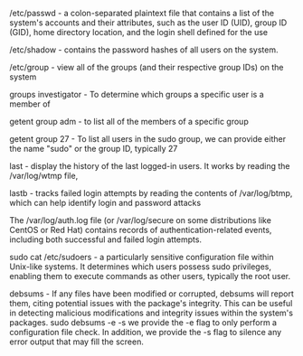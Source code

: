 /etc/passwd - a colon-separated plaintext file that contains a list of the system's accounts and their attributes, such as the user ID (UID), group ID (GID), home directory location, and the login shell defined for the use

/etc/shadow - contains the password hashes of all users on the system.

/etc/group -  view all of the groups (and their respective group IDs) on the system



groups investigator - To determine which groups a specific user is a member of

getent group adm -  to list all of the members of a specific group

getent group 27  - To list all users in the sudo group, we can provide either the name "sudo" or the group ID, typically 27


last - display the history of the last logged-in users. It works by reading the /var/log/wtmp file, 

lastb - tracks failed login attempts by reading the contents of /var/log/btmp, which can help identify login and password attacks

The /var/log/auth.log file (or /var/log/secure on some distributions like CentOS or Red Hat) contains records of authentication-related events, including both successful and failed login attempts.


sudo cat /etc/sudoers - a particularly sensitive configuration file within Unix-like systems. It determines which users possess sudo privileges, enabling them to execute commands as other users, typically the root user.

debsums - If any files have been modified or corrupted, debsums will report them, citing potential issues with the package's integrity. This can be useful in detecting malicious modifications and integrity issues within the system's packages. sudo debsums -e -s we provide the -e flag to only perform a configuration file check. In addition, we provide the -s flag to silence any error output that may fill the screen.